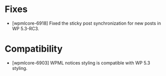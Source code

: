 # Fixes
* [wpmlcore-6918] Fixed the sticky post synchronization for new posts in WP 5.3-RC3.

# Compatibility
* [wpmlcore-6903] WPML notices styling is compatible with WP 5.3 styling.